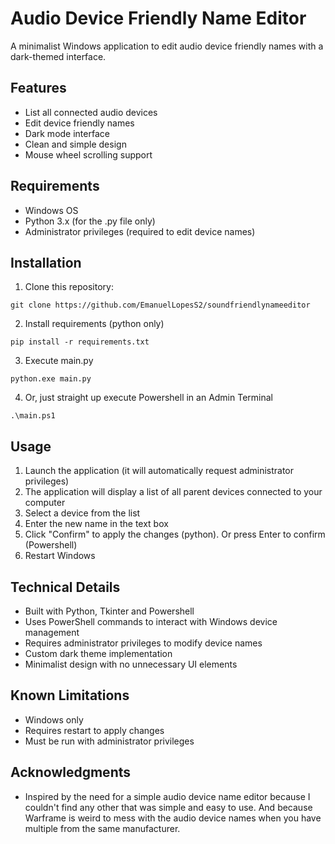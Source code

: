 # Audio Device Friendly Name Editor

A minimalist Windows application to edit audio device friendly names with a dark-themed interface.

## Features

- List all connected audio devices
- Edit device friendly names
- Dark mode interface
- Clean and simple design
- Mouse wheel scrolling support

## Requirements

- Windows OS
- Python 3.x (for the .py file only)
- Administrator privileges (required to edit device names)

## Installation

1. Clone this repository:


 `git clone https://github.com/EmanuelLopesS2/soundfriendlynameeditor`

2. Install requirements (python only)


 `pip install -r requirements.txt`

3. Execute main.py


 `python.exe main.py`

4. Or, just straight up execute Powershell in an Admin Terminal


 `.\main.ps1`

## Usage

1. Launch the application (it will automatically request administrator privileges)
2. The application will display a list of all parent devices connected to your computer
3. Select a device from the list
4. Enter the new name in the text box
5. Click "Confirm" to apply the changes (python). Or press Enter to confirm (Powershell)
6. Restart Windows

## Technical Details

- Built with Python, Tkinter and Powershell
- Uses PowerShell commands to interact with Windows device management
- Requires administrator privileges to modify device names
- Custom dark theme implementation
- Minimalist design with no unnecessary UI elements

## Known Limitations

- Windows only
- Requires restart to apply changes
- Must be run with administrator privileges

## Acknowledgments

- Inspired by the need for a simple audio device name editor because I couldn't find any other that was simple and easy to use. And because Warframe is weird to mess with the audio device names when you have multiple from the same manufacturer.
